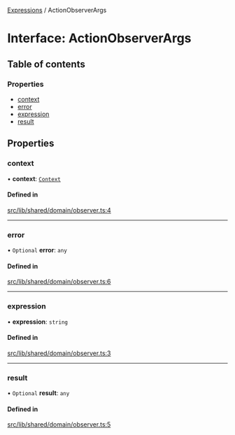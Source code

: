 [Expressions](../README.md) / ActionObserverArgs

# Interface: ActionObserverArgs

## Table of contents

### Properties

- [context](ActionObserverArgs.md#context)
- [error](ActionObserverArgs.md#error)
- [expression](ActionObserverArgs.md#expression)
- [result](ActionObserverArgs.md#result)

## Properties

### context

• **context**: [`Context`](../classes/Context.md)

#### Defined in

[src/lib/shared/domain/observer.ts:4](https://github.com/data7expressions/3xpr/blob/24a5f5b/src/lib/shared/domain/observer.ts#L4)

___

### error

• `Optional` **error**: `any`

#### Defined in

[src/lib/shared/domain/observer.ts:6](https://github.com/data7expressions/3xpr/blob/24a5f5b/src/lib/shared/domain/observer.ts#L6)

___

### expression

• **expression**: `string`

#### Defined in

[src/lib/shared/domain/observer.ts:3](https://github.com/data7expressions/3xpr/blob/24a5f5b/src/lib/shared/domain/observer.ts#L3)

___

### result

• `Optional` **result**: `any`

#### Defined in

[src/lib/shared/domain/observer.ts:5](https://github.com/data7expressions/3xpr/blob/24a5f5b/src/lib/shared/domain/observer.ts#L5)
